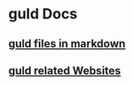 # guld Docs

## [guld files in markdown](https://github.com/Alexstang/guld-Docs/tree/master/guld-Docs)

## [guld related Websites](https://github.com/Alexstang/guld-Docs/blob/master/guld-Websites.md)

